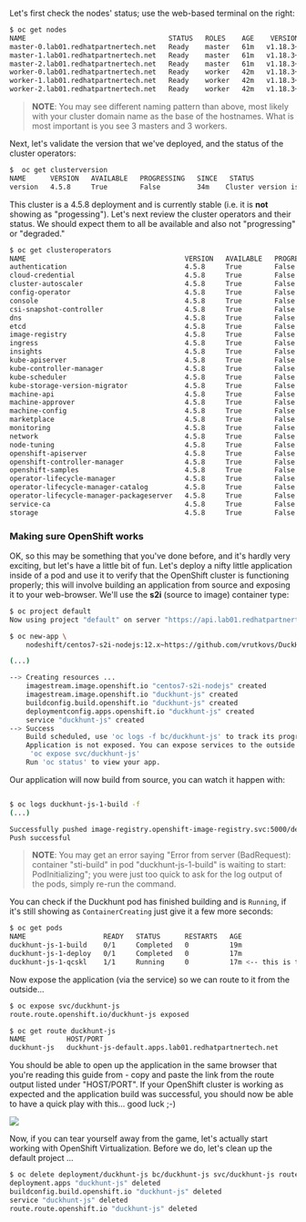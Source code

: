 Let's first check the nodes' status; use the web-based terminal on the right:

~~~bash
$ oc get nodes
NAME                                   STATUS   ROLES    AGE    VERSION
master-0.lab01.redhatpartnertech.net   Ready    master   61m   v1.18.3+6c42de8
master-1.lab01.redhatpartnertech.net   Ready    master   61m   v1.18.3+6c42de8
master-2.lab01.redhatpartnertech.net   Ready    master   61m   v1.18.3+6c42de8
worker-0.lab01.redhatpartnertech.net   Ready    worker   42m   v1.18.3+6c42de8
worker-1.lab01.redhatpartnertech.net   Ready    worker   42m   v1.18.3+6c42de8
worker-2.lab01.redhatpartnertech.net   Ready    worker   42m   v1.18.3+6c42de8
~~~

> **NOTE**: You may see different naming pattern than above, most likely with your cluster domain name as the base of the hostnames. What is most important is you see 3 masters and 3 workers.

Next, let's validate the version that we've deployed, and the status of the cluster operators:

~~~bash
$  oc get clusterversion
NAME      VERSION   AVAILABLE   PROGRESSING   SINCE   STATUS
version   4.5.8     True        False         34m    Cluster version is 4.5.8
~~~

This cluster is a 4.5.8 deployment and is currently stable (i.e. it is **not** showing as "progessing"). Let's next review the cluster operators and their status. We should expect them to all be available and also not "progressing" or "degraded."

~~~bash
$ oc get clusteroperators
NAME                                       VERSION   AVAILABLE   PROGRESSING   DEGRADED   SINCE
authentication                             4.5.8     True        False         False      35m
cloud-credential                           4.5.8     True        False         False      64m
cluster-autoscaler                         4.5.8     True        False         False      47m
config-operator                            4.5.8     True        False         False      47m
console                                    4.5.8     True        False         False      38m
csi-snapshot-controller                    4.5.8     True        False         False      43m
dns                                        4.5.8     True        False         False      61m
etcd                                       4.5.8     True        False         False      60m
image-registry                             4.5.8     True        False         False      43m
ingress                                    4.5.8     True        False         False      43m
insights                                   4.5.8     True        False         False      57m
kube-apiserver                             4.5.8     True        False         False      59m
kube-controller-manager                    4.5.8     True        False         False      59m
kube-scheduler                             4.5.8     True        False         False      59m
kube-storage-version-migrator              4.5.8     True        False         False      43m
machine-api                                4.5.8     True        False         False      54m
machine-approver                           4.5.8     True        False         False      59m
machine-config                             4.5.8     True        False         False      46m
marketplace                                4.5.8     True        False         False      42m
monitoring                                 4.5.8     True        False         False      41m
network                                    4.5.8     True        False         False      61m
node-tuning                                4.5.8     True        False         False      61m
openshift-apiserver                        4.5.8     True        False         False      46m
openshift-controller-manager               4.5.8     True        False         False      56m
openshift-samples                          4.5.8     True        False         False      46m
operator-lifecycle-manager                 4.5.8     True        False         False      61m
operator-lifecycle-manager-catalog         4.5.8     True        False         False      61m
operator-lifecycle-manager-packageserver   4.5.8     True        False         False      41m
service-ca                                 4.5.8     True        False         False      61m
storage                                    4.5.8     True        False         False      56m
~~~


### Making sure OpenShift works

OK, so this may be something that you've done before, and it's hardly very exciting, but let's have a little bit of fun. Let's deploy a nifty little application inside of a pod and use it to verify that the OpenShift cluster is functioning properly; this will involve building an application from source and exposing it to your web-browser. We'll use the **s2i** (source to image) container type:

~~~bash
$ oc project default
Now using project "default" on server "https://api.lab01.redhatpartnertech.net:6443".

$ oc new-app \
	nodeshift/centos7-s2i-nodejs:12.x~https://github.com/vrutkovs/DuckHunt-JS

(...)

--> Creating resources ...
    imagestream.image.openshift.io "centos7-s2i-nodejs" created
    imagestream.image.openshift.io "duckhunt-js" created
    buildconfig.build.openshift.io "duckhunt-js" created
    deploymentconfig.apps.openshift.io "duckhunt-js" created
    service "duckhunt-js" created
--> Success
    Build scheduled, use 'oc logs -f bc/duckhunt-js' to track its progress.
    Application is not exposed. You can expose services to the outside world by executing one or more of the commands below:
     'oc expose svc/duckhunt-js'
    Run 'oc status' to view your app.
~~~

Our application will now build from source, you can watch it happen with:

~~~bash

$ oc logs duckhunt-js-1-build -f
(...)

Successfully pushed image-registry.openshift-image-registry.svc:5000/default/duckhunt-js:latest@sha256:4d0186040826a4be9d678459c5d6831e107a60c403d65a0da77fb076ff89084c
Push successful
~~~

> **NOTE**: You may get an error saying "Error from server (BadRequest): container "sti-build" in pod "duckhunt-js-1-build" is waiting to start: PodInitializing"; you were just too quick to ask for the log output of the pods, simply re-run the command.

You can check if the Duckhunt pod has finished building and is `Running`, if it's still showing as `ContainerCreating` just give it a few more seconds:

~~~bash
$ oc get pods
NAME                   READY   STATUS      RESTARTS   AGE
duckhunt-js-1-build    0/1     Completed   0          19m
duckhunt-js-1-deploy   0/1     Completed   0          17m
duckhunt-js-1-qcskl    1/1     Running     0          17m <-- this is the one!
~~~

Now expose the application (via the service) so we can route to it from the outside...

~~~bash
$ oc expose svc/duckhunt-js
route.route.openshift.io/duckhunt-js exposed

$ oc get route duckhunt-js
NAME          HOST/PORT                                                     PATH         SERVICES      PORT       TERMINATION   WILDCARD
duckhunt-js   duckhunt-js-default.apps.lab01.redhatpartnertech.net          duckhunt-js  8080-tcp                               None
~~~

You should be able to open up the application in the same browser that you're reading this guide from - copy and paste the link from the route output listed under "HOST/PORT". If your OpenShift cluster is working as expected and the application build was successful, you should now be able to have a quick play with this... good luck ;-)

<img src="img/duckhunt.png"/>

Now, if you can tear yourself away from the game, let's actually start working with OpenShift Virtualization. Before we do, let's clean up the default project ...

~~~bash
$ oc delete deployment/duckhunt-js bc/duckhunt-js svc/duckhunt-js route/duckhunt-js
deployment.apps "duckhunt-js" deleted
buildconfig.build.openshift.io "duckhunt-js" deleted
service "duckhunt-js" deleted
route.route.openshift.io "duckhunt-js" deleted
~~~
